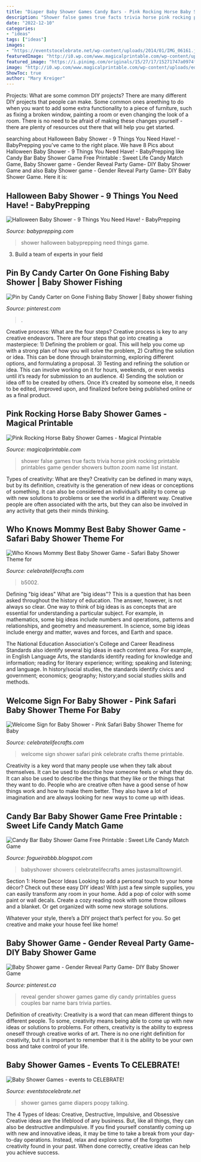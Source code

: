 ```yaml
---
title: "Diaper Baby Shower Games Candy Bars - Pink Rocking Horse Baby Shower Games"
description: "Shower false games true facts trivia horse pink rocking printable printables game gender showers button zoom name list instant"
date: "2022-12-10"
categories:
- "ideas"
tags: ["ideas"]
images:
- "https://eventstocelebrate.net/wp-content/uploads/2014/01/IMG_06161.jpg"
featuredImage: "http://i0.wp.com/www.magicalprintable.com/wp-content/uploads/edd/2015/05/1510.png"
featured_image: "https://i.pinimg.com/originals/15/27/17/15271747a0974f352697b02ef13c31a0.jpg"
image: "http://i0.wp.com/www.magicalprintable.com/wp-content/uploads/edd/2015/05/1510.png"
ShowToc: true
author: "Mary Kreiger"
---
```



Projects: What are some common DIY projects?
There are many different DIY projects that people can make. Some common ones areething to do when you want to add some extra functionality to a piece of furniture, such as fixing a broken window, painting a room or even changing the look of a room. There is no need to be afraid of making these changes yourself - there are plenty of resources out there that will help you get started.

	

		
searching about Halloween Baby Shower - 9 Things You Need Have! - BabyPrepping you've came to the right place. We have 8 Pics about Halloween Baby Shower - 9 Things You Need Have! - BabyPrepping like Candy Bar Baby Shower Game Free Printable : Sweet Life Candy Match Game, Baby Shower game - Gender Reveal Party Game- DIY Baby Shower Game and also Baby Shower game - Gender Reveal Party Game- DIY Baby Shower Game. Here it is:
		
    
## Halloween Baby Shower - 9 Things You Need Have! - BabyPrepping

<img loading=lazy src="http://www.babyprepping.com/wp-content/uploads/2016/09/895efd67e772aa8ba860482ecf765733.jpg" onerror="this.onerror=null;this.src='https://tse4.mm.bing.net/th?id=OIP.DM_tBJ6yJDgixM1lAI_WrwHaLH&amp;pid=15.1';" alt="Halloween Baby Shower - 9 Things You Need Have! - BabyPrepping">

_Source: babyprepping.com_

>shower halloween babyprepping need things game. 

	

3. Build a team of experts in your field 

    
## Pin By Candy Carter On Gone Fishing Baby Shower | Baby Shower Fishing

<img loading=lazy src="https://i.pinimg.com/736x/8f/14/db/8f14dba252bdcfded5b6ff0d6e035f1e.jpg" onerror="this.onerror=null;this.src='https://tse3.mm.bing.net/th?id=OIP.C305L57cfKvb6h0n4q87agHaJ3&amp;pid=15.1';" alt="Pin by Candy Carter on Gone Fishing Baby Shower | Baby shower fishing">

_Source: pinterest.com_

>. 

	

Creative process: What are the four steps?
Creative process is key to any creative endeavors. There are four steps that go into creating a masterpiece: 1) Defining the problem or goal. This will help you come up with a strong plan of how you will solve the problem, 2) Crafting the solution or idea. This can be done through brainstorming, exploring different options, and formulating a proposal. 3) Testing and refining the solution or idea. This can involve working on it for hours, weekends, or even weeks until it’s ready for submission to an audience. 4) Sending the solution or idea off to be created by others. Once it’s created by someone else, it needs to be edited, improved upon, and finalized before being published online or as a final product.

    
## Pink Rocking Horse Baby Shower Games - Magical Printable

<img loading=lazy src="http://i0.wp.com/www.magicalprintable.com/wp-content/uploads/edd/2015/05/1510.png" onerror="this.onerror=null;this.src='https://tse3.mm.bing.net/th?id=OIP.NMx_W38Wa-qXbELqz_YvhwHaFj&amp;pid=15.1';" alt="Pink Rocking Horse Baby Shower Games - Magical Printable">

_Source: magicalprintable.com_

>shower false games true facts trivia horse pink rocking printable printables game gender showers button zoom name list instant. 

	

Types of creativity: What are they?
Creativity can be defined in many ways, but by its definition, creativity is the generation of new ideas or conceptions of something. It can also be considered an individual’s ability to come up with new solutions to problems or see the world in a different way. Creative people are often associated with the arts, but they can also be involved in any activity that gets their minds thinking.

    
## Who Knows Mommy Best Baby Shower Game - Safari Baby Shower Theme For

<img loading=lazy src="http://cdn.shopify.com/s/files/1/0993/8672/products/B5003-07-WKMB_Who_Knows_Mommy_Best_1200x1200.jpg?v=1579796344" onerror="this.onerror=null;this.src='https://tse4.mm.bing.net/th?id=OIP.3Ta33tlyXKFgNxaor0aCwQHaKX&amp;pid=15.1';" alt="Who Knows Mommy Best Baby Shower Game - Safari Baby Shower Theme for">

_Source: celebratelifecrafts.com_

>b5002. 

	

Defining "big ideas"
What are "big ideas"? This is a question that has been asked throughout the history of education. The answer, however, is not always so clear.
One way to think of big ideas is as concepts that are essential for understanding a particular subject. For example, in mathematics, some big ideas include numbers and operations, patterns and relationships, and geometry and measurement. In science, some big ideas include energy and matter, waves and forces, and Earth and space.

The National Education Association's College and Career Readiness Standards also identify several big ideas in each content area. For example, in English Language Arts, the standards identify reading for knowledge and information; reading for literary experience; writing; speaking and listening; and language. In history/social studies, the standards identify civics and government; economics; geography; history;and social studies skills and methods.

    
## Welcome Sign For Baby Shower - Pink Safari Baby Shower Theme For Baby

<img loading=lazy src="https://cdn.shopify.com/s/files/1/0993/8672/products/B5002-57-05-SIGN_Welcome_1200x1200.jpg?v=1579796074" onerror="this.onerror=null;this.src='https://tse1.mm.bing.net/th?id=OIP.IpYEgbjbQzp6_qnD5aoNLgHaKX&amp;pid=15.1';" alt="Welcome Sign for Baby Shower - Pink Safari Baby Shower Theme for Baby">

_Source: celebratelifecrafts.com_

>welcome sign shower safari pink celebrate crafts theme printable. 

	

Creativity is a key word that many people use when they talk about themselves. It can be used to describe how someone feels or what they do. It can also be used to describe the things that they like or the things that they want to do. People who are creative often have a good sense of how things work and how to make them better. They also have a lot of imagination and are always looking for new ways to come up with ideas.

    
## Candy Bar Baby Shower Game Free Printable : Sweet Life Candy Match Game

<img loading=lazy src="https://i.pinimg.com/originals/15/27/17/15271747a0974f352697b02ef13c31a0.jpg" onerror="this.onerror=null;this.src='https://tse2.mm.bing.net/th?id=OIP.EKgs_HLpskFGC8zINEbpfgHaLc&amp;pid=15.1';" alt="Candy Bar Baby Shower Game Free Printable : Sweet Life Candy Match Game">

_Source: fogueirabbb.blogspot.com_

>babyshower showers celebratelifecrafts ames justasmalltowngirl. 

	

Section 1: Home Decor Ideas
Looking to add a personal touch to your home décor? Check out these easy DIY ideas!
With just a few simple supplies, you can easily transform any room in your home. Add a pop of color with some paint or wall decals. Create a cozy reading nook with some throw pillows and a blanket. Or get organized with some new storage solutions.

Whatever your style, there’s a DIY project that’s perfect for you. So get creative and make your house feel like home!

    
## Baby Shower Game - Gender Reveal Party Game- DIY Baby Shower Game

<img loading=lazy src="https://i.pinimg.com/originals/8f/3f/5b/8f3f5b6c2bacada922de23a83e3c72d2.jpg" onerror="this.onerror=null;this.src='https://tse1.mm.bing.net/th?id=OIP.rwzitz7V925yKD8Q0O0cVQHaJ8&amp;pid=15.1';" alt="Baby Shower game - Gender Reveal Party Game- DIY Baby Shower Game">

_Source: pinterest.ca_

>reveal gender shower games game diy candy printables guess couples bar name bars trivia parties. 

	

Definition of creativity:
Creativity is a word that can mean different things to different people. To some, creativity means being able to come up with new ideas or solutions to problems. For others, creativity is the ability to express oneself through creative works of art. There is no one right definition for creativity, but it is important to remember that it is the ability to be your own boss and take control of your life.

    
## Baby Shower Games - Events To CELEBRATE!

<img loading=lazy src="https://eventstocelebrate.net/wp-content/uploads/2014/01/IMG_06161.jpg" onerror="this.onerror=null;this.src='https://tse4.mm.bing.net/th?id=OIP.lxVx1W4YlGNNe2zODxRTUQHaE8&amp;pid=15.1';" alt="Baby Shower Games - events to CELEBRATE!">

_Source: eventstocelebrate.net_

>shower games game diapers poopy talking. 

	

The 4 Types of Ideas: Creative, Destructive, Impulsive, and Obsessive
Creative ideas are the lifeblood of any business. But, like all things, they can also be destructive andimpulsive. If you find yourself constantly coming up with new and innovative ideas, it may be time to take a break from your day-to-day operations. Instead, relax and explore some of the forgotten creativity found in your past. When done correctly, creative ideas can help you achieve success.

